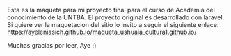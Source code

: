 Esta es la maqueta para mi proyecto final para el curso de Academia del conocimiento de la UNTBA. 
El proyecto original es desarrollado con laravel. 
Si quiere ver la maquetacion del sitio lo invito a seguir el siguiente enlace: https://ayeleniasich.github.io/maqueta_ushuaia_cultura1.github.io/ 

Muchas gracias por leer, Aye :)
